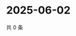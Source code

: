 # 2025-06-02

共 0 条

<!-- BEGIN ZHIHUVIDEO -->
<!-- 最后更新时间 Mon Jun 02 2025 19:10:22 GMT+0800 (China Standard Time) -->

<!-- END ZHIHUVIDEO -->
